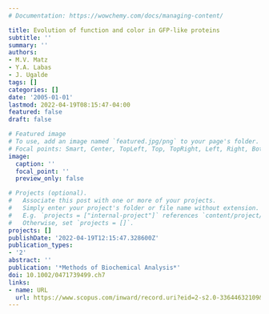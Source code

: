 ```yaml
---
# Documentation: https://wowchemy.com/docs/managing-content/

title: Evolution of function and color in GFP-like proteins
subtitle: ''
summary: ''
authors:
- M.V. Matz
- Y.A. Labas
- J. Ugalde
tags: []
categories: []
date: '2005-01-01'
lastmod: 2022-04-19T08:15:47-04:00
featured: false
draft: false

# Featured image
# To use, add an image named `featured.jpg/png` to your page's folder.
# Focal points: Smart, Center, TopLeft, Top, TopRight, Left, Right, BottomLeft, Bottom, BottomRight.
image:
  caption: ''
  focal_point: ''
  preview_only: false

# Projects (optional).
#   Associate this post with one or more of your projects.
#   Simply enter your project's folder or file name without extension.
#   E.g. `projects = ["internal-project"]` references `content/project/deep-learning/index.md`.
#   Otherwise, set `projects = []`.
projects: []
publishDate: '2022-04-19T12:15:47.328600Z'
publication_types:
- '2'
abstract: ''
publication: '*Methods of Biochemical Analysis*'
doi: 10.1002/0471739499.ch7
links:
- name: URL
  url: https://www.scopus.com/inward/record.uri?eid=2-s2.0-33644632109&doi=10.1002%2f0471739499.ch7&partnerID=40&md5=ac42498962ec6c8f22d288ed148d9743
---
```


